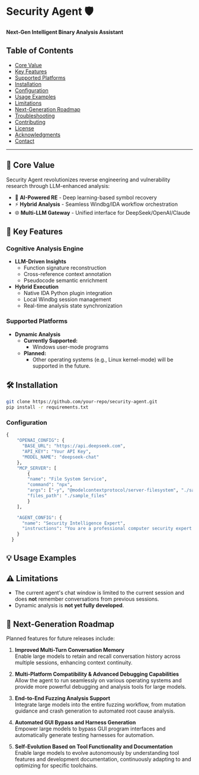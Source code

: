 # Security Agent 🛡️

**Next-Gen Intelligent Binary Analysis Assistant**
## Table of Contents

- [Core Value](#-core-value)
- [Key Features](#-key-features)
- [Supported Platforms](#supported-platforms)
- [Installation](#-installation)
- [Configuration](#configuration)
- [Usage Examples](#-usage-examples)
- [Limitations](#-limitations)
- [Next-Generation Roadmap](#-next-generation-roadmap)
- [Troubleshooting](#troubleshooting)
- [Contributing](#contributing)
- [License](#license)
- [Acknowledgments](#acknowledgments)
- [Contact](#contact)

---

## 🎯 Core Value
Security Agent revolutionizes reverse engineering and vulnerability research through LLM-enhanced analysis:
- 🧠 **AI-Powered RE** - Deep learning-based symbol recovery
- ⚡ **Hybrid Analysis** - Seamless Windbg/IDA workflow orchestration
- 🌐 **Multi-LLM Gateway** - Unified interface for DeepSeek/OpenAI/Claude

## 🚀 Key Features
### Cognitive Analysis Engine
- **LLM-Driven Insights**
  - Function signature reconstruction
  - Cross-reference context annotation
  - Pseudocode semantic enrichment
- **Hybrid Execution**
  - Native IDA Python plugin integration
  - Local Windbg session management
  - Real-time analysis state synchronization

### Supported Platforms
- **Dynamic Analysis**
  - **Currently Supported:**  
    - Windows user-mode programs
  - **Planned:**  
    - Other operating systems (e.g., Linux kernel-mode) will be supported in the future.

## 🛠️ Installation
```bash
git clone https://github.com/your-repo/security-agent.git
pip install -r requirements.txt
```

### Configuration
```python
{
    "OPENAI_CONFIG": {
      "BASE_URL": "https://api.deepseek.com",
      "API_KEY": "Your API Key",
      "MODEL_NAME": "deepseek-chat"
    },
    "MCP_SERVER": [
        {
        "name": "File System Service",
        "command": "npx",
        "args": ["-y", "@modelcontextprotocol/server-filesystem", "./sample_files"],
        "files_path": "./sample_files"
        }
    ],

    "AGENT_CONFIG": {
      "name": "Security Intelligence Expert",
      "instructions": "You are a professional computer security expert. You can use tools and answer user questions."
    }
  }
  ```
## 💡 Usage Examples

## ⚠️ Limitations

- The current agent's chat window is limited to the current session and does **not** remember conversations from previous sessions.
- Dynamic analysis is **not yet fully developed**.

## 🚀 Next-Generation Roadmap

Planned features for future releases include:

1. **Improved Multi-Turn Conversation Memory**  
   Enable large models to retain and recall conversation history across multiple sessions, enhancing context continuity.

2. **Multi-Platform Compatibility & Advanced Debugging Capabilities**  
   Allow the agent to run seamlessly on various operating systems and provide more powerful debugging and analysis tools for large models.

3. **End-to-End Fuzzing Analysis Support**  
   Integrate large models into the entire fuzzing workflow, from mutation guidance and crash generation to automated root cause analysis.

4. **Automated GUI Bypass and Harness Generation**  
   Empower large models to bypass GUI program interfaces and automatically generate testing harnesses for automation.

5. **Self-Evolution Based on Tool Functionality and Documentation**  
   Enable large models to evolve autonomously by understanding tool features and development documentation, continuously adapting to and optimizing for specific toolchains.
